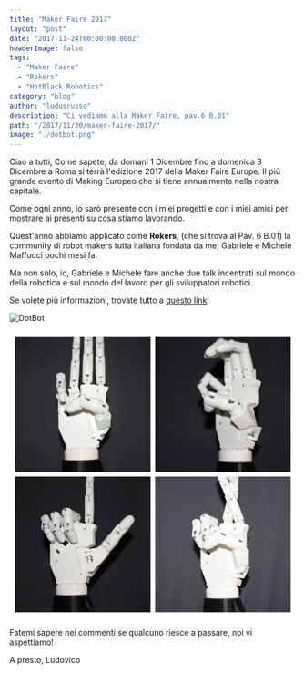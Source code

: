 ```yaml
---
title: "Maker Faire 2017"
layout: "post"
date: "2017-11-24T00:00:00.000Z"
headerImage: false
tags:
  - "Maker Faire"
  - "Rokers"
  - "HotBlack Robotics"
category: "blog"
author: "ludusrusso"
description: "Ci vediamo alla Maker Faire, pav.6 B.01"
path: "/2017/11/30/maker-faire-2017/"
image: "./dotbot.png"
---
```


Ciao a tutti,
Come sapete, da domani 1 Dicembre fino a domenica 3 Dicembre a Roma si terrà l'edizione 2017 della Maker Faire Europe. Il più grande evento di Making Europeo che si tiene annualmente nella nostra capitale.

Come ogni anno, io sarò presente con i miei progetti e con i miei amici per mostrare ai presenti su cosa stiamo lavorando.

Quest'anno abbiamo applicato come **Rokers**, (che si trova al Pav. 6 B.01) la community di robot makers tutta italiana fondata da me, Gabriele e Michele Maffucci pochi mesi fa.

Ma non solo, io, Gabriele e Michele fare anche due talk incentrati sul mondo della robotica e sul mondo del lavoro per gli sviluppatori robotici.

Se volete più informazioni, trovate tutto a [questo link](https://rokers.io/makers/educativa/2017/11/28/Rokers-alla-maker-faire-rome-programma.html)!

![DotBot](./dotbot.png)

![Parloma](./parloma.jpg)

Fatemi sapere nei commenti se qualcuno riesce a passare, noi vi aspettiamo!

A presto,
Ludovico
